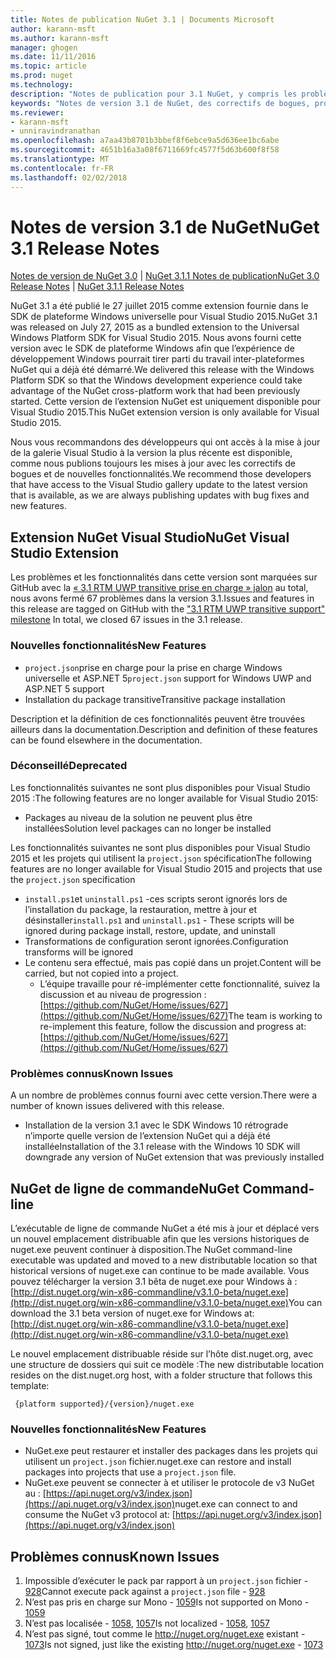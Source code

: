 ```yaml
---
title: Notes de publication NuGet 3.1 | Documents Microsoft
author: karann-msft
ms.author: karann-msft
manager: ghogen
ms.date: 11/11/2016
ms.topic: article
ms.prod: nuget
ms.technology: 
description: "Notes de publication pour 3.1 NuGet, y compris les problèmes connus, les correctifs de bogues, les fonctionnalités ajoutées et dcr."
keywords: "Notes de version 3.1 de NuGet, des correctifs de bogues, problèmes connus, ajouté des fonctionnalités, DCR"
ms.reviewer:
- karann-msft
- unniravindranathan
ms.openlocfilehash: a7aa43b8701b3bbef8f6ebce9a5d636ee1bc6abe
ms.sourcegitcommit: 4651b16a3a08f6711669fc4577f5d63b600f8f58
ms.translationtype: MT
ms.contentlocale: fr-FR
ms.lasthandoff: 02/02/2018
---
```

# <a name="nuget-31-release-notes"></a><span data-ttu-id="effda-104">Notes de version 3.1 de NuGet</span><span class="sxs-lookup"><span data-stu-id="effda-104">NuGet 3.1 Release Notes</span></span>

<span data-ttu-id="effda-105">[Notes de version de NuGet 3.0](../release-notes/nuget-3.0.0.md) | [NuGet 3.1.1 Notes de publication](../release-notes/nuget-3.1.1.md)</span><span class="sxs-lookup"><span data-stu-id="effda-105">[NuGet 3.0 Release Notes](../release-notes/nuget-3.0.0.md) | [NuGet 3.1.1 Release Notes](../release-notes/nuget-3.1.1.md)</span></span>

<span data-ttu-id="effda-106">NuGet 3.1 a été publié le 27 juillet 2015 comme extension fournie dans le SDK de plateforme Windows universelle pour Visual Studio 2015.</span><span class="sxs-lookup"><span data-stu-id="effda-106">NuGet 3.1 was released on July 27, 2015 as a bundled extension to the Universal Windows Platform SDK for Visual Studio 2015.</span></span> <span data-ttu-id="effda-107">Nous avons fourni cette version avec le SDK de plateforme Windows afin que l’expérience de développement Windows pourrait tirer parti du travail inter-plateformes NuGet qui a déjà été démarré.</span><span class="sxs-lookup"><span data-stu-id="effda-107">We delivered this release with the Windows Platform SDK so that the Windows development experience could take advantage of the NuGet cross-platform work that had been previously started.</span></span> <span data-ttu-id="effda-108">Cette version de l’extension NuGet est uniquement disponible pour Visual Studio 2015.</span><span class="sxs-lookup"><span data-stu-id="effda-108">This NuGet extension version is only available for Visual Studio 2015.</span></span>

<span data-ttu-id="effda-109">Nous vous recommandons des développeurs qui ont accès à la mise à jour de la galerie Visual Studio à la version la plus récente est disponible, comme nous publions toujours les mises à jour avec les correctifs de bogues et de nouvelles fonctionnalités.</span><span class="sxs-lookup"><span data-stu-id="effda-109">We recommend those developers that have access to the Visual Studio gallery update to the latest version that is available, as we are always publishing updates with bug fixes and new features.</span></span>

## <a name="nuget-visual-studio-extension"></a><span data-ttu-id="effda-110">Extension NuGet Visual Studio</span><span class="sxs-lookup"><span data-stu-id="effda-110">NuGet Visual Studio Extension</span></span>

<span data-ttu-id="effda-111">Les problèmes et les fonctionnalités dans cette version sont marquées sur GitHub avec la [« 3.1 RTM UWP transitive prise en charge » jalon](https://github.com/NuGet/Home/issues?utf8=%E2%9C%93&q=is%3Aclosed+milestone%3A%223.1+RTM+UWP+transitive+support%22+) au total, nous avons fermé 67 problèmes dans la version 3.1.</span><span class="sxs-lookup"><span data-stu-id="effda-111">Issues and features in this release are tagged on GitHub with the ["3.1 RTM UWP transitive support" milestone](https://github.com/NuGet/Home/issues?utf8=%E2%9C%93&q=is%3Aclosed+milestone%3A%223.1+RTM+UWP+transitive+support%22+)  In total, we closed 67 issues in the 3.1 release.</span></span>

### <a name="new-features"></a><span data-ttu-id="effda-112">Nouvelles fonctionnalités</span><span class="sxs-lookup"><span data-stu-id="effda-112">New Features</span></span>

* <span data-ttu-id="effda-113">`project.json`prise en charge pour la prise en charge Windows universelle et ASP.NET 5</span><span class="sxs-lookup"><span data-stu-id="effda-113">`project.json` support for Windows UWP and ASP.NET 5 support</span></span>
* <span data-ttu-id="effda-114">Installation du package transitive</span><span class="sxs-lookup"><span data-stu-id="effda-114">Transitive package installation</span></span>

<span data-ttu-id="effda-115">Description et la définition de ces fonctionnalités peuvent être trouvées ailleurs dans la documentation.</span><span class="sxs-lookup"><span data-stu-id="effda-115">Description and definition of these features can be found elsewhere in the documentation.</span></span>

### <a name="deprecated"></a><span data-ttu-id="effda-116">Déconseillé</span><span class="sxs-lookup"><span data-stu-id="effda-116">Deprecated</span></span>

<span data-ttu-id="effda-117">Les fonctionnalités suivantes ne sont plus disponibles pour Visual Studio 2015 :</span><span class="sxs-lookup"><span data-stu-id="effda-117">The following features are no longer available for Visual Studio 2015:</span></span>

* <span data-ttu-id="effda-118">Packages au niveau de la solution ne peuvent plus être installées</span><span class="sxs-lookup"><span data-stu-id="effda-118">Solution level packages can no longer be installed</span></span>

<span data-ttu-id="effda-119">Les fonctionnalités suivantes ne sont plus disponibles pour Visual Studio 2015 et les projets qui utilisent la `project.json` spécification</span><span class="sxs-lookup"><span data-stu-id="effda-119">The following features are no longer available for Visual Studio 2015 and projects that use the `project.json` specification</span></span>

* <span data-ttu-id="effda-120">`install.ps1`et `uninstall.ps1` -ces scripts seront ignorés lors de l’installation du package, la restauration, mettre à jour et désinstaller</span><span class="sxs-lookup"><span data-stu-id="effda-120">`install.ps1` and `uninstall.ps1` - These scripts will be ignored during package install, restore, update, and uninstall</span></span>
* <span data-ttu-id="effda-121">Transformations de configuration seront ignorées.</span><span class="sxs-lookup"><span data-stu-id="effda-121">Configuration transforms will be ignored</span></span>
* <span data-ttu-id="effda-122">Le contenu sera effectué, mais pas copié dans un projet.</span><span class="sxs-lookup"><span data-stu-id="effda-122">Content will be carried, but not copied into a project.</span></span>
    * <span data-ttu-id="effda-123">L’équipe travaille pour ré-implémenter cette fonctionnalité, suivez la discussion et au niveau de progression : [https://github.com/NuGet/Home/issues/627](https://github.com/NuGet/Home/issues/627)</span><span class="sxs-lookup"><span data-stu-id="effda-123">The team is working to re-implement this feature, follow the discussion and progress at: [https://github.com/NuGet/Home/issues/627](https://github.com/NuGet/Home/issues/627)</span></span>


### <a name="known-issues"></a><span data-ttu-id="effda-124">Problèmes connus</span><span class="sxs-lookup"><span data-stu-id="effda-124">Known Issues</span></span>

<span data-ttu-id="effda-125">A un nombre de problèmes connus fourni avec cette version.</span><span class="sxs-lookup"><span data-stu-id="effda-125">There were a number of known issues delivered with this release.</span></span>

* <span data-ttu-id="effda-126">Installation de la version 3.1 avec le SDK Windows 10 rétrograde n’importe quelle version de l’extension NuGet qui a déjà été installée</span><span class="sxs-lookup"><span data-stu-id="effda-126">Installation of the 3.1 release with the Windows 10 SDK will downgrade any version of NuGet extension that was previously installed</span></span>

## <a name="nuget-command-line"></a><span data-ttu-id="effda-127">NuGet de ligne de commande</span><span class="sxs-lookup"><span data-stu-id="effda-127">NuGet Command-line</span></span>

<span data-ttu-id="effda-128">L’exécutable de ligne de commande NuGet a été mis à jour et déplacé vers un nouvel emplacement distribuable afin que les versions historiques de nuget.exe peuvent continuer à disposition.</span><span class="sxs-lookup"><span data-stu-id="effda-128">The NuGet command-line executable was updated and moved to a new distributable location so that historical versions of nuget.exe can continue to be made available.</span></span>  <span data-ttu-id="effda-129">Vous pouvez télécharger la version 3.1 bêta de nuget.exe pour Windows à : [http://dist.nuget.org/win-x86-commandline/v3.1.0-beta/nuget.exe](http://dist.nuget.org/win-x86-commandline/v3.1.0-beta/nuget.exe)</span><span class="sxs-lookup"><span data-stu-id="effda-129">You can download the 3.1 beta version of nuget.exe for Windows at: [http://dist.nuget.org/win-x86-commandline/v3.1.0-beta/nuget.exe](http://dist.nuget.org/win-x86-commandline/v3.1.0-beta/nuget.exe)</span></span>

<span data-ttu-id="effda-130">Le nouvel emplacement distribuable réside sur l’hôte dist.nuget.org, avec une structure de dossiers qui suit ce modèle :</span><span class="sxs-lookup"><span data-stu-id="effda-130">The new distributable location resides on the dist.nuget.org host, with a folder structure that follows this template:</span></span>

     {platform supported}/{version}/nuget.exe

### <a name="new-features"></a><span data-ttu-id="effda-131">Nouvelles fonctionnalités</span><span class="sxs-lookup"><span data-stu-id="effda-131">New Features</span></span>

* <span data-ttu-id="effda-132">NuGet.exe peut restaurer et installer des packages dans les projets qui utilisent un `project.json` fichier.</span><span class="sxs-lookup"><span data-stu-id="effda-132">nuget.exe can restore and install packages into projects that use a `project.json` file.</span></span>
* <span data-ttu-id="effda-133">NuGet.exe peuvent se connecter à et utiliser le protocole de v3 NuGet au : [https://api.nuget.org/v3/index.json](https://api.nuget.org/v3/index.json)</span><span class="sxs-lookup"><span data-stu-id="effda-133">nuget.exe can connect to and consume the NuGet v3 protocol at: [https://api.nuget.org/v3/index.json](https://api.nuget.org/v3/index.json)</span></span>

## <a name="known-issues"></a><span data-ttu-id="effda-134">Problèmes connus</span><span class="sxs-lookup"><span data-stu-id="effda-134">Known Issues</span></span> ##

1.    <span data-ttu-id="effda-135">Impossible d’exécuter le pack par rapport à un `project.json` fichier - [928](https://github.com/NuGet/Home/issues/928)</span><span class="sxs-lookup"><span data-stu-id="effda-135">Cannot execute pack against a `project.json` file - [928](https://github.com/NuGet/Home/issues/928)</span></span>
2.    <span data-ttu-id="effda-136">N’est pas pris en charge sur Mono - [1059](https://github.com/NuGet/Home/issues/1059)</span><span class="sxs-lookup"><span data-stu-id="effda-136">Is not supported on Mono - [1059](https://github.com/NuGet/Home/issues/1059)</span></span>
3.    <span data-ttu-id="effda-137">N’est pas localisée - [1058](https://github.com/NuGet/Home/issues/1058), [1057](https://github.com/NuGet/Home/issues/1057)</span><span class="sxs-lookup"><span data-stu-id="effda-137">Is not localized - [1058](https://github.com/NuGet/Home/issues/1058),   [1057](https://github.com/NuGet/Home/issues/1057)</span></span>
4.    <span data-ttu-id="effda-138">N’est pas signé, tout comme le http://nuget.org/nuget.exe existant - [1073](https://github.com/NuGet/Home/issues/1073)</span><span class="sxs-lookup"><span data-stu-id="effda-138">Is not signed, just like the existing http://nuget.org/nuget.exe - [1073](https://github.com/NuGet/Home/issues/1073)</span></span>

